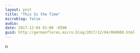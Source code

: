 ```yaml
---
layout: post
title: "This Is the Time"
microblog: false
audio: 
date: 2017-12-04 01:00 -0500
guid: http://germanflores.micro.blog/2017/12/04/060000.html
---
```

<p><amp-img width="3868" height="2899" layout="responsive" src="http://localhost:4000/assets/images/2017-12-04-lake-michigan.jpg"></amp-img>n</p>
